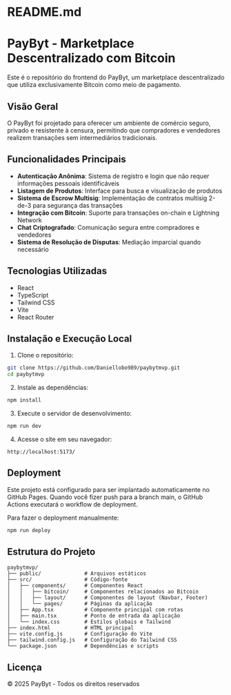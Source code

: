 # README.md
# PayByt - Marketplace Descentralizado com Bitcoin

Este é o repositório do frontend do PayByt, um marketplace descentralizado que utiliza exclusivamente Bitcoin como meio de pagamento.

## Visão Geral

O PayByt foi projetado para oferecer um ambiente de comércio seguro, privado e resistente à censura, permitindo que compradores e vendedores realizem transações sem intermediários tradicionais.

## Funcionalidades Principais

- **Autenticação Anônima**: Sistema de registro e login que não requer informações pessoais identificáveis
- **Listagem de Produtos**: Interface para busca e visualização de produtos
- **Sistema de Escrow Multisig**: Implementação de contratos multisig 2-de-3 para segurança das transações
- **Integração com Bitcoin**: Suporte para transações on-chain e Lightning Network
- **Chat Criptografado**: Comunicação segura entre compradores e vendedores
- **Sistema de Resolução de Disputas**: Mediação imparcial quando necessário

## Tecnologias Utilizadas

- React
- TypeScript
- Tailwind CSS
- Vite
- React Router

## Instalação e Execução Local

1. Clone o repositório:
```bash
git clone https://github.com/Daniellobo989/paybytmvp.git
cd paybytmvp
```

2. Instale as dependências:
```bash
npm install
```

3. Execute o servidor de desenvolvimento:
```bash
npm run dev
```

4. Acesse o site em seu navegador:
```
http://localhost:5173/
```

## Deployment

Este projeto está configurado para ser implantado automaticamente no GitHub Pages. Quando você fizer push para a branch main, o GitHub Actions executará o workflow de deployment.

Para fazer o deployment manualmente:

```bash
npm run deploy
```

## Estrutura do Projeto

```
paybytmvp/
├── public/              # Arquivos estáticos
├── src/                 # Código-fonte
│   ├── components/      # Componentes React
│   │   ├── bitcoin/     # Componentes relacionados ao Bitcoin
│   │   ├── layout/      # Componentes de layout (Navbar, Footer)
│   │   └── pages/       # Páginas da aplicação
│   ├── App.tsx          # Componente principal com rotas
│   ├── main.tsx         # Ponto de entrada da aplicação
│   └── index.css        # Estilos globais e Tailwind
├── index.html           # HTML principal
├── vite.config.js       # Configuração do Vite
├── tailwind.config.js   # Configuração do Tailwind CSS
└── package.json         # Dependências e scripts
```

## Licença

© 2025 PayByt - Todos os direitos reservados
